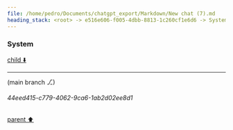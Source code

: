 ```yaml
---
file: /home/pedro/Documents/chatgpt_export/Markdown/New chat (7).md
heading_stack: <root> -> e516e606-f005-4dbb-8813-1c260cf1e6d6 -> System
---
```

### System

[child ⬇️](#44eed415-c779-4062-9ca6-1ab2d02ee8d1)

---

(main branch ⎇)
###### 44eed415-c779-4062-9ca6-1ab2d02ee8d1
[parent ⬆️](#e516e606-f005-4dbb-8813-1c260cf1e6d6)
